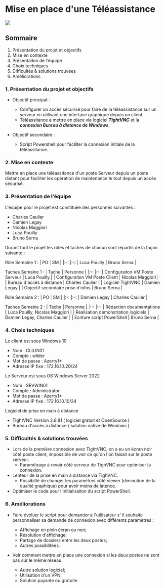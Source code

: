 # Mise en place d'une Téléassistance

![](https://github.com/WildCodeSchool/TSSR-2402-P1-G2-Teleassistance/blob/main/Images/TAexemple.png)

## Sommaire 
1. Présentation du projet et objectifs
2. Mise en contexte
3. Présentaiton de l'équipe
4. Choix techniques
5. Difficultés & solutions trouvées
6. Améliorations

   
### 1. Présentation du projet et objectifs
- Objectif principal :
   - Configurer un accès sécurisé pour faire de la téléassistance sur un serveur en utilisant une interface graphique depuis un client.
   - Téléassitance à mettre en place via logiciel **_TightVNC_** et la **_connexion Bureau à distance de Windows_**.

- Objectif secondaire :
   - Script Powershell pour faciliter la connexion initiale de la téléassitance.

### 2. Mise en contexte
Mettre en place une téléassitance d'un poste Serveur depuis un poste distant pour faciliter les opération de maintenance le tout depuis un accès sécurisé.

### 3. Présentation de l'équipe
L'équipe pour le projet est constituée des personnes suivantes :
- Charles Caulier
- Damien Legay
- Nicolas Maggiori
- Luca Pouilly
- Bruno Serna

Durant tout le projet les rôles et taches de chacun sont répartis de la façon suivante :

Rôle Semaine 1 :
| PO | SM |
|:-: |:-:
| Luca Pouilly | Bruno Serna |

Taches Semaine 1 :
| Tache | Personne |
|:-: |:-:
| Configuraiton VM Poste Serveur | Luca Pouilly |
| Configuraiton VM Poste Client | Nicolas Maggiori |
| Bureau d'accès à distance | Charles Caulier |
| Logiciel TightVNC |  Damien Legay |
| Objectif secondaire prise d'infos | Bruno Serna |

Rôle Semaine 2 :
| PO | SM |
|:-: |:-:
| Damien Legay | Charles Caulier |

Taches Semaine 2 :
| Tache | Personne |
|:-: |:-:
| Rédaction documentations | Luca Pouilly, Nicolas Maggiori |
| Réalisation démonstration logiciels | Damien Legay, Charles Caulier |
| Ecriture script PowerShell | Bruno Serna |

### 4. Choix techniques

Le client est sous Windows 10
- Nom : CLILIN01
- Compte : wilder
- Mot de passe : Azerty1*
- Adresse IP fixe : 172.16.10.20/24

Le Serveur est sous OS Windows Server 2022
- Nom : SRVWIN01
- Compte : Administrator
- Mot de passe : Azerty1*
- Adresse IP fixe : 172.16.10.10/24

Logiciel de prise en main à distance
- TightVNC Version 2.8.81 ( logiciel gratuit et OpenSource )
- Bureau d'accès à distance ( solution native de Windows )

### 5. Difficultés & solutions trouvées

- Lors de la première connexion avec TightVNC, on a eu un écran noir côté poste client, impossible de voir ce qu'on l'on faisait sur le poste serveur.
  - Paramétrage à revoir côté serveur de TighVNC pour optimiser la connexion.
- Lenteur de la prise en main à distance via TighVNC.
  - Possibilté de changer les paramètres côté viewer (diminution de la qualité graphique) pour avoir moins de latence.
- Optimiser le code pour l'initialisaiton du script PowerShell.

### 6. Améliorations 

- Faire évoluer le script pour demander à l'utilisateur s' il souhaite personnaliser sa demande de connexion avec différents paramètres :
  - Affichage en plein écran ou non;
  - Résolution d'affichage;
  - Partage de dossiers entre les deux postes;
  - Autres possiblitées.

- Voir comment mettre en place une connexion si les deux postes ne sont pas sur le même réseau.
  - Autre solution logiciel;
  - Utilisation d'un VPN;
  - Solution payante ou gratuite.


